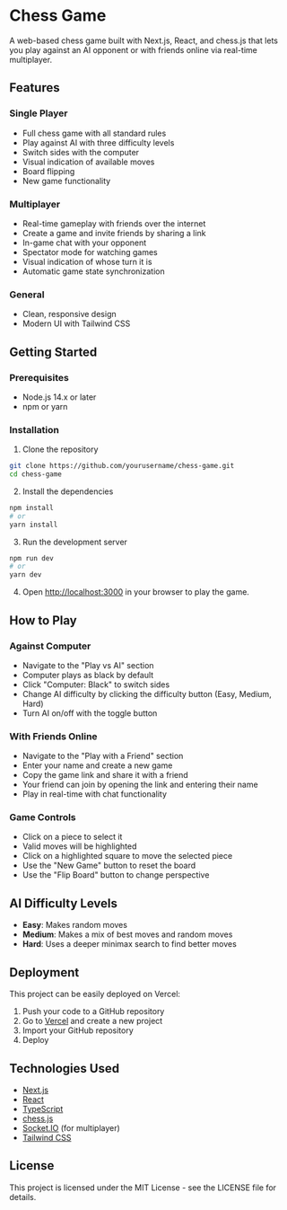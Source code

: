 # Chess Game

A web-based chess game built with Next.js, React, and chess.js that lets you play against an AI opponent or with friends online via real-time multiplayer.

## Features

### Single Player
- Full chess game with all standard rules
- Play against AI with three difficulty levels
- Switch sides with the computer
- Visual indication of available moves
- Board flipping
- New game functionality

### Multiplayer
- Real-time gameplay with friends over the internet
- Create a game and invite friends by sharing a link
- In-game chat with your opponent
- Spectator mode for watching games
- Visual indication of whose turn it is
- Automatic game state synchronization

### General
- Clean, responsive design
- Modern UI with Tailwind CSS

## Getting Started

### Prerequisites

- Node.js 14.x or later
- npm or yarn

### Installation

1. Clone the repository
```bash
git clone https://github.com/yourusername/chess-game.git
cd chess-game
```

2. Install the dependencies
```bash
npm install
# or
yarn install
```

3. Run the development server
```bash
npm run dev
# or
yarn dev
```

4. Open [http://localhost:3000](http://localhost:3000) in your browser to play the game.

## How to Play

### Against Computer
- Navigate to the "Play vs AI" section
- Computer plays as black by default
- Click "Computer: Black" to switch sides
- Change AI difficulty by clicking the difficulty button (Easy, Medium, Hard)
- Turn AI on/off with the toggle button

### With Friends Online
- Navigate to the "Play with a Friend" section
- Enter your name and create a new game
- Copy the game link and share it with a friend
- Your friend can join by opening the link and entering their name
- Play in real-time with chat functionality

### Game Controls
- Click on a piece to select it
- Valid moves will be highlighted
- Click on a highlighted square to move the selected piece
- Use the "New Game" button to reset the board
- Use the "Flip Board" button to change perspective

## AI Difficulty Levels

- **Easy**: Makes random moves
- **Medium**: Makes a mix of best moves and random moves
- **Hard**: Uses a deeper minimax search to find better moves

## Deployment

This project can be easily deployed on Vercel:

1. Push your code to a GitHub repository
2. Go to [Vercel](https://vercel.com) and create a new project
3. Import your GitHub repository
4. Deploy

## Technologies Used

- [Next.js](https://nextjs.org/)
- [React](https://reactjs.org/)
- [TypeScript](https://www.typescriptlang.org/)
- [chess.js](https://github.com/jhlywa/chess.js)
- [Socket.IO](https://socket.io/) (for multiplayer)
- [Tailwind CSS](https://tailwindcss.com/)

## License

This project is licensed under the MIT License - see the LICENSE file for details. 